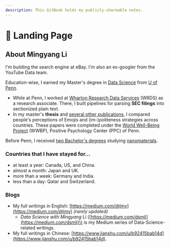 ```yaml
---
description: This GitBook holds my publicly-shareable notes.
---
```


# 🛬 Landing Page

## About Mingyang Li

I'm building the search engine at eBay. I'm also an ex-googler from the YouTube Data team.

Education-wise, I earned my Master's degree in [Data Science](https://dats.seas.upenn.edu/mingyang-li/) from [U of Penn](https://home.www.upenn.edu/).

* While at Penn, I worked at [Wharton Research Data Services](https://wrds-www.wharton.upenn.edu/) \(WRDS\) as a research associate. There, I built pipelines for parsing **SEC filings** into sectionized plain text.
* In my master's **thesis** and [several other publications](https://scholar.google.com/citations?user=rSJ_vnYAAAAJ), I compared people's perceptions of Emojis and \(im-\)politeness strategies across countries. These papers were completed under the [World Well-Being Project](http://www.wwbp.org/) \(WWBP\), Positive Psychology Center \(PPC\) of Penn.

Before Penn, I received [two Bachelor's degrees](https://uwaterloo.ca/science-2-plus-2/future-students/programs-and-courses) studying [nanomaterials](https://uwaterloo.ca/future-students/programs/materials-and-nanosciences).

### Countries that I have stayed for...

* at least a year: Canada, US, and China.
* almost a month: Japan and UK.
* more than a week: Germany and India.
* less than a day: Qatar and Switzerland.

### Blogs

* My full writings in English: [https://medium.com/@lmy](https://medium.com/@lmy) _\(rarely updated\)_
  * _Data Science with Mingyang Li_ \([https://medium.com/dsmli](https://medium.com/dsmli)\) is my Medium series of Data-Science-related writings.
* My full writings in Chinese: [https://www.jianshu.com/u/b92415bab14d](https://www.jianshu.com/u/b92415bab14d).

